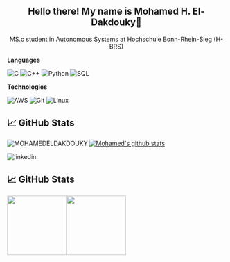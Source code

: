 


<h2 align="center">Hello there! My name is Mohamed H. El-Dakdouky👋</h2>
<p align="center">MS.c student in Autonomous Systems at Hochschule Bonn-Rhein-Sieg (H-BRS)</p>


**Languages**

![C](https://img.shields.io/badge/-C-000?&logo=C)
![C++](https://img.shields.io/badge/-C++-000?&logo=c%2b%2b&logoColor=00599C)
![Python](https://img.shields.io/badge/-Python-000?&logo=python)
![SQL](https://img.shields.io/badge/-SQL-000?&logo=MySQL)


**Technologies**

![AWS](https://img.shields.io/badge/-AWS-000?&logo=Amazon-AWS&logoColor=FF9900)
![Git](https://img.shields.io/badge/-Git-000?&logo=git)
![Linux](https://img.shields.io/badge/-Linux-000?&logo=linux)





## &#x1f4c8; GitHub Stats
<p><img align="left" src="https://github-readme-stats.vercel.app/api/top-langs/?username=MOHAMEDELDAKDOUKY&layout=compact&hide=html" alt="MOHAMEDELDAKDOUKY" /></p>  

[![Mohamed's github stats](https://github-readme-stats.vercel.app/api?username=MOHAMEDELDAKDOUKY)](https://github.com/anuraghazra/github-readme-stats)

![linkedin](https://img.shields.io/badge/LinkedIn-0077B5?style=for-the-badge&logo=linkedin&logoColor=white)



## &#x1f4c8; GitHub Stats

<a href="#"><img align="" height="137px" src="https://github-readme-stats.vercel.app/api?username=MOHAMEDELDAKDOUKY&hide_title=true&hide_border=true&show_icons=true&include_all_commits=true&line_height=21&bg_color=0&theme=graywhite" /><!-- wi*quL3fcV --><img align="" height="137px" src="https://github-readme-stats.vercel.app/api/top-langs/?username=MOHAMEDELDAKDOUKY&hide_title=true&hide_border=true&layout=compact&bg_color=0&theme=graywhite" /></a>

